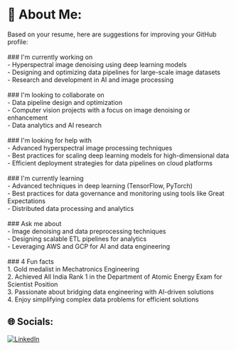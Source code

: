 # 💫 About Me:
Based on your resume, here are suggestions for improving your GitHub profile:  <br><br>### I'm currently working on  <br>- Hyperspectral image denoising using deep learning models  <br>- Designing and optimizing data pipelines for large-scale image datasets  <br>- Research and development in AI and image processing  <br><br>### I'm looking to collaborate on  <br>- Data pipeline design and optimization  <br>- Computer vision projects with a focus on image denoising or enhancement  <br>- Data analytics and AI research  <br><br>### I'm looking for help with  <br>- Advanced hyperspectral image processing techniques  <br>- Best practices for scaling deep learning models for high-dimensional data  <br>- Efficient deployment strategies for data pipelines on cloud platforms  <br><br>### I'm currently learning  <br>- Advanced techniques in deep learning (TensorFlow, PyTorch)  <br>- Best practices for data governance and monitoring using tools like Great Expectations  <br>- Distributed data processing and analytics  <br><br>### Ask me about  <br>- Image denoising and data preprocessing techniques  <br>- Designing scalable ETL pipelines for analytics  <br>- Leveraging AWS and GCP for AI and data engineering  <br><br>### 4 Fun facts  <br>1. Gold medalist in Mechatronics Engineering  <br>2. Achieved All India Rank 1 in the Department of Atomic Energy Exam for Scientist Position  <br>3. Passionate about bridging data engineering with AI-driven solutions  <br>4. Enjoy simplifying complex data problems for efficient solutions  


## 🌐 Socials:
[![LinkedIn](https://img.shields.io/badge/LinkedIn-%230077B5.svg?logo=linkedin&logoColor=white)](https://linkedin.com/in/nairutya-iitp) 
